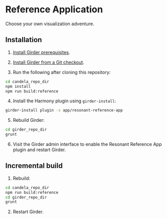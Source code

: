 # Reference Application

Choose your own visualization adventure.

## Installation

1. [Install Girder prerequisites](http://girder.readthedocs.org/en/latest/prerequisites.html).

2. [Install Girder from a Git checkout](http://girder.readthedocs.org/en/latest/installation.html#install-from-git-checkout).

3. Run the following after cloning this repository:

  ```bash
  cd candela_repo_dir
  npm install
  npm run build:reference
  ```

4. Install the Harmony plugin using `girder-install`:

  ```bash
  girder-install plugin -s app/resonant-reference-app
  ```

5. Rebuild Girder:

  ```bash
  cd girder_repo_dir
  grunt
  ```

6. Visit the Girder admin interface to enable the Resonant Reference App plugin and restart Girder.

## Incremental build

1. Rebuild:

  ```bash
  cd candela_repo_dir
  npm run build:reference
  cd girder_repo_dir
  grunt
  ```

2. Restart Girder.
